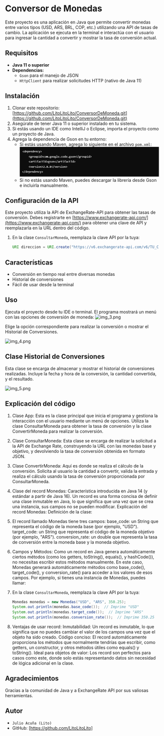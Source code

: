 # Conversor de Monedas
Este proyecto es una aplicación en Java que permite convertir monedas entre varios tipos (USD, ARS, BRL, COP, etc.) utilizando una API de tasas de cambio. La aplicación se ejecuta en la terminal e interactúa con el usuario para ingresar la cantidad a convertir y mostrar la tasa de conversión actual.

## Requisitos
- **Java 11 o superior**
- **Dependencias:**
    - `Gson` para el manejo de JSON
    - `HttpClient` para realizar solicitudes HTTP (nativo de Java 11)

## Instalación
1. Clonar este repositorio: [https://github.com/LitoLitoLito/ConversorDeMoneda.git](https://github.com/LitoLitoLito/ConversorDeMoneda.git)
2. Asegúrate de tener Java 11 o superior instalado en tu sistema.
3. Si estás usando un IDE como IntelliJ o Eclipse, importa el proyecto como un proyecto de Java.
4. Agrega la dependencia de Gson en tu entorno:
    - Si estás usando Maven, agrega lo siguiente en el archivo `pom.xml`:
      ![Dependencia Gson](img.png)
    - Si no estás usando Maven, puedes descargar la librería desde Gson e incluirla manualmente.

## Configuración de la API
Este proyecto utiliza la API de ExchangeRate-API para obtener las tasas de conversión. Debes registrarte en [https://www.exchangerate-api.com/](https://www.exchangerate-api.com/) para obtener una clave de API y reemplazarla en la URL dentro del código.
1. En la clase `ConsultarMoneda`, reemplaza la clave API por la tuya:
   ```java
   URI direccion = URI.create("https://v6.exchangerate-api.com/v6/TU_CLAVE_DE_API/pair/" + monedaBase + "/" + monedaObjetivo);

## Características
- Conversión en tiempo real entre diversas monedas
- Historial de conversiones
- Fácil de usar desde la terminal

## Uso
Ejecuta el proyecto desde tu IDE o terminal.
El programa mostrará un menú con las opciones de conversión de moneda:
![img_3.png](img_3.png)

Elige la opción correspondiente para realizar la conversión o mostrar el Historial de Conversiones.

![img_4.png](img_4.png)

## Clase Historial de Conversiones
Esta clase se encarga de almacenar y mostrar el historial de conversiones realizadas. 
Incluye la fecha y hora de la conversión, la cantidad convertida, y el resultado.

![img_5.png](img_5.png)

## Explicación del código
1. Clase App:
Esta es la clase principal que inicia el programa y gestiona la interacción con el usuario mediante un menú de opciones. Utiliza la clase ConsultarMoneda para obtener la tasa de conversión y la clase ConvertirMoneda para realizar la conversión.

2. Clase ConsultarMoneda: 
Esta clase se encarga de realizar la solicitud a la API de Exchange Rate, construyendo la URL con las monedas base y objetivo, y devolviendo la tasa de conversión obtenida en formato JSON.

3. Clase ConvertirMoneda: 
Aquí es donde se realiza el cálculo de la conversión. Solicita al usuario la cantidad a convertir, valida la entrada y realiza el cálculo usando la tasa de conversión proporcionada por ConsultarMoneda.
4. Clase del record Monedas: Característica introducida en Java 14 (y estándar a partir de Java 16). Un record es una forma concisa de definir una clase inmutable en Java, lo que significa que una vez que se crea una instancia, sus campos no se pueden modificar.
   Explicación del record Monedas:
   Definición de la clase:

5. El record llamado Monedas tiene tres campos:
base_code: un String que representa el código de la moneda base (por ejemplo, "USD").
target_code: un String que representa el código de la moneda objetivo (por ejemplo, "ARS").
conversion_rate: un double que representa la tasa de conversión entre la moneda base y la moneda objetivo.
6. Campos y Métodos: 
Como un record en Java genera automáticamente ciertos métodos (como los getters, toString(), equals(), y hashCode()), no necesitas escribir estos métodos manualmente.
En este caso, Monedas generará automáticamente métodos como base_code(), target_code(), y conversion_rate() para acceder a los valores de esos campos.
Por ejemplo, si tienes una instancia de Monedas, puedes llamar:

7. En la clase `ConsultarMoneda`, reemplaza la clave API por la tuya:
   ```java
   Monedas monedas = new Monedas("USD", "ARS", 350.25);
   System.out.println(monedas.base_code());  // Imprime "USD"
   System.out.println(monedas.target_code());  // Imprime "ARS"
   System.out.println(monedas.conversion_rate());  // Imprime 350.25


8. Ventajas de usar record:
Inmutabilidad: Un record es inmutable, lo que significa que no puedes cambiar el valor de los campos una vez que el objeto ha sido creado.
Código conciso: El record automáticamente proporciona los métodos que normalmente tendrías que escribir, como getters, un constructor, y otros métodos útiles como equals() y toString().
Ideal para objetos de valor: Los record son perfectos para casos como este, donde solo estás representando datos sin necesidad de lógica adicional en la clase.

## Agradecimientos
Gracias a la comunidad de Java y a ExchangeRate API por sus valiosas herramientas.

## Autor
- `Julio Acuña (Lito)`
- GitHub: [https://github.com/LitoLitoLito]


